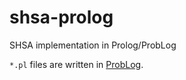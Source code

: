 # shsa-prolog

SHSA implementation in Prolog/ProbLog

`*.pl` files are written in [ProbLog](https://dtai.cs.kuleuven.be/problog/).
